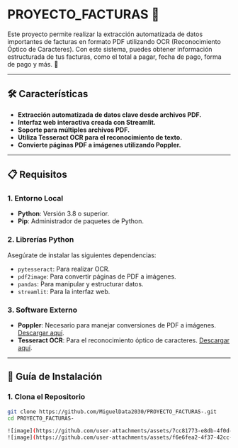 # PROYECTO_FACTURAS 📄

Este proyecto permite realizar la extracción automatizada de datos importantes de facturas en formato PDF utilizando OCR (Reconocimiento Óptico de Caracteres). Con este sistema, puedes obtener información estructurada de tus facturas, como el total a pagar, fecha de pago, forma de pago y más. 🚀

---

## 🛠️ Características

- **Extracción automatizada de datos clave desde archivos PDF.**
- **Interfaz web interactiva creada con Streamlit.**
- **Soporte para múltiples archivos PDF.**
- **Utiliza Tesseract OCR para el reconocimiento de texto.**
- **Convierte páginas PDF a imágenes utilizando Poppler.**

---

## 📋 Requisitos

### 1. Entorno Local

- **Python**: Versión 3.8 o superior.
- **Pip**: Administrador de paquetes de Python.

### 2. Librerías Python

Asegúrate de instalar las siguientes dependencias:

- `pytesseract`: Para realizar OCR.
- `pdf2image`: Para convertir páginas de PDF a imágenes.
- `pandas`: Para manipular y estructurar datos.
- `streamlit`: Para la interfaz web.

### 3. Software Externo

- **Poppler**: Necesario para manejar conversiones de PDF a imágenes. [Descargar aquí](http://blog.alivate.com.au/poppler-windows/).
- **Tesseract OCR**: Para el reconocimiento óptico de caracteres. [Descargar aquí](https://github.com/tesseract-ocr/tesseract).

---

## 🚀 Guía de Instalación

### 1. Clona el Repositorio

```bash
git clone https://github.com/MiguelData2030/PROYECTO_FACTURAS-.git
cd PROYECTO_FACTURAS-

![image](https://github.com/user-attachments/assets/7cc81773-e8db-4f0d-80eb-eda9c7293dc0)
![image](https://github.com/user-attachments/assets/f6e6fea2-4f37-42cc-9ce0-0c98cb3ba14c)


